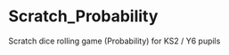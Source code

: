 Scratch_Probability
===================

Scratch dice rolling game (Probability) for KS2 / Y6 pupils

